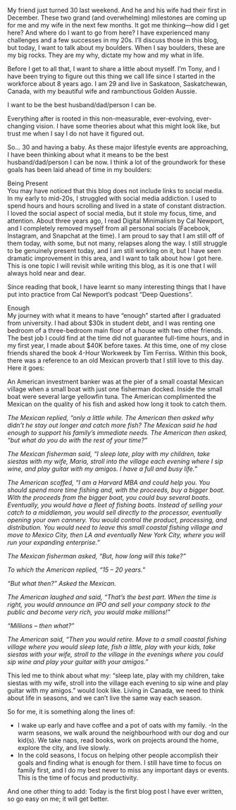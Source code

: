 My friend just turned 30 last weekend. And he and his wife had their first in December. These two grand (and overwhelming) milestones are coming up for me and my wife in the next few months. It got me thinking—how did I get here? And where do I want to go from here? I have experienced many challenges and a few successes in my 20s. I’ll discuss those in this blog, but today, I want to talk about my boulders. When I say boulders, these are my big rocks. They are my why, dictate my how and my what in life.

Before I get to all that, I want to share a little about myself. I’m Tony, and I have been trying to figure out this thing we call life since I started in the workforce about 8 years ago. I am 29 and live in Saskatoon, Saskatchewan, Canada, with my beautiful wife and rambunctious Golden Aussie.

I want to be the best husband/dad/person I can be.

Everything after is rooted in this non-measurable, ever-evolving, ever-changing vision. I have some theories about what this might look like, but trust me when I say I do not have it figured out.

So… 30 and having a baby. As these major lifestyle events are approaching, I have been thinking about what it means to be the best husband/dad/person I can be now. I think a lot of the groundwork for these goals has been laid ahead of time in my boulders:

Being Present  
You may have noticed that this blog does not include links to social media. In my early to mid-20s, I struggled with social media addiction. I used to spend hours and hours scrolling and lived in a state of constant distraction. I loved the social aspect of social media, but it stole my focus, time, and attention. About three years ago, I read Digital Minimalism by Cal Newport, and I completely removed myself from all personal socials (Facebook, Instagram, and Snapchat at the time). I am proud to say that I am still off of them today, with some, but not many, relapses along the way. I still struggle to be genuinely present today, and I am still working on it, but I have seen dramatic improvement in this area, and I want to talk about how I got here. This is one topic I will revisit while writing this blog, as it is one that I will always hold near and dear.

Since reading that book, I have learnt so many interesting things that I have put into practice from Cal Newport’s podcast “Deep Questions”.

Enough  
My journey with what it means to have “enough” started after I graduated from university. I had about $30k in student debt, and I was renting one bedroom of a three-bedroom main floor of a house with two other friends. The best job I could find at the time did not guarantee full-time hours, and in my first year, I made about $40K before taxes. At this time, one of my close friends shared the book 4-Hour Workweek by Tim Ferriss. Within this book, there was a reference to an old Mexican proverb that I still love to this day. Here it goes:

An American investment banker was at the pier of a small coastal Mexican village when a small boat with just one fisherman docked. Inside the small boat were several large yellowfin tuna. The American complimented the Mexican on the quality of his fish and asked how long it took to catch them.

*The Mexican replied, “only a little while. The American then asked why didn’t he stay out longer and catch more fish? The Mexican said he had enough to support his family’s immediate needs. The American then asked, “but what do you do with the rest of your time?”*

*The Mexican fisherman said, “I sleep late, play with my children, take siestas with my wife, Maria, stroll into the village each evening where I sip wine, and play guitar with my amigos. I have a full and busy life.”*

*The American scoffed, “I am a Harvard MBA and could help you. You should spend more time fishing and, with the proceeds, buy a bigger boat. With the proceeds from the bigger boat, you could buy several boats. Eventually, you would have a fleet of fishing boats. Instead of selling your catch to a middleman, you would sell directly to the processor, eventually opening your own cannery. You would control the product, processing, and distribution. You would need to leave this small coastal fishing village and move to Mexico City, then LA and eventually New York City, where you will run your expanding enterprise.”*

*The Mexican fisherman asked, “But, how long will this take?”*

*To which the American replied, “15 – 20 years.”*

*“But what then?” Asked the Mexican.*

*The American laughed and said, “That’s the best part. When the time is right, you would announce an IPO and sell your company stock to the public and become very rich, you would make millions\!”*

*“Millions – then what?”*

*The American said, “Then you would retire. Move to a small coastal fishing village where you would sleep late, fish a little, play with your kids, take siestas with your wife, stroll to the village in the evenings where you could sip wine and play your guitar with your amigos.”*

This led me to think about what my: “sleep late, play with my children, take siestas with my wife, stroll into the village each evening to sip wine and play guitar with my amigos.” would look like. Living in Canada, we need to think about life in seasons, and we can’t live the same way each season.

So for me, it is something along the lines of:

* I wake up early and have coffee and a pot of oats with my family. \-In the warm seasons, we walk around the neighbourhood with our dog and our kid(s). We take naps, read books, work on projects around the home, explore the city, and live slowly.   
* In the cold seasons, I focus on helping other people accomplish their goals and finding what is enough for them. I still have time to focus on family first, and I do my best never to miss any important days or events. This is the time of focus and productivity.

And one other thing to add: Today is the first blog post I have ever written, so go easy on me; it will get better.
